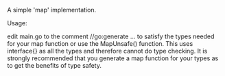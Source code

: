 A simple 'map' implementation.

Usage:

edit main.go to the comment //go:generate ... to satisfy the types needed for your map function or use the MapUnsafe() function. This uses interface{} as all the types and therefore cannot do type checking. It is strongly recommended that you generate a map function for your types as to get the benefits of type safety.

